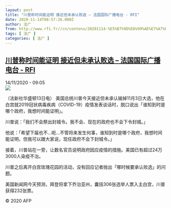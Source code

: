 ```yaml
---
layout: post
title: "川普称时间能证明 接近但未承认败选 – 法国国际广播电台 - RFI"
date: 2020-11-14T08:57:26.000Z
author: 法广
from: http://www.rfi.fr//cn/contenu/20201114-%E5%B7%9D%E6%99%AE%E7%A7%B0%E6%97%B6%E9%97%B4%E8%83%BD%E8%AF%81%E6%98%8E-%E6%8E%A5%E8%BF%91%E4%BD%86%E6%9C%AA%E6%89%BF%E8%AE%A4%E8%B4%A5%E9%80%89
tags: [ 法广 ]
categories: [ 法广 ]
---
```

<!--1605344246000-->
[川普称时间能证明 接近但未承认败选 – 法国国际广播电台 - RFI](http://www.rfi.fr//cn/contenu/20201114-%E5%B7%9D%E6%99%AE%E7%A7%B0%E6%97%B6%E9%97%B4%E8%83%BD%E8%AF%81%E6%98%8E-%E6%8E%A5%E8%BF%91%E4%BD%86%E6%9C%AA%E6%89%BF%E8%AE%A4%E8%B4%A5%E9%80%89)
------

<div>
<div>14/11/2020 - 09:05</div><img src="https://s.rfi.fr/media/display/3fe94d76-2655-11eb-8949-005056bff430/w:310/p:16x9/int0006b.201114160502.jpg"><div class="t-content__body u-clearfix">            <p>（法新社华盛顿13日电）    美国总统川普今天接近但未承认输掉11月3日大选，他在白宫就2019冠状病毒疾病（COVID-19）疫情发表谈话时，脱口说出「谁知到时是哪个政府，我想时间能证明」。</p><p>    川普说：「我们不会祭出封城令。我不会、现在的政府也不会下令封城。」</p><p>    他说：「希望下届也不…呃…不管将来发生何事，谁知到时是哪个政府，我想时间能证明，但我可以跟大家说，现任政府不会下封城令。」</p><p>    接着，川普站在一旁，让数名官员说明政府因应疫情的措施。美国已有超过24万3000人染疫不治。</p><p>    川普之后离开白宫玫瑰花园的活动，没有回应记者抛出「哪时候要承认败选」的问题。</p><p>    美国新闻网今天预测，拜登将拿下乔治亚州，囊括306张选举人票入主白宫，川普获得232张票。</p>            <p class="t-copyright">© 2020 AFP</p>        </div>
</div>
